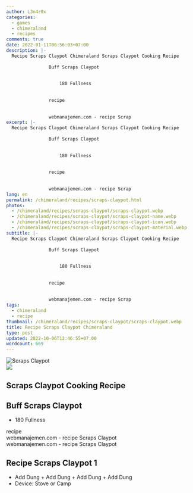 ```yaml
---
author: L3n4r0x
categories:
  - games
  - chimeraland
  - recipes
comments: true
date: 2022-01-11T06:56:03+07:00
description: |-
  Recipe Scraps Claypot Chimeraland Scraps Claypot Cooking Recipe
                
                Buff Scraps Claypot
                
                  
                    180 Fullness
                  
                
                recipe
              
              
                webmanajemen.com - recipe Scrap
excerpt: |-
  Recipe Scraps Claypot Chimeraland Scraps Claypot Cooking Recipe
                
                Buff Scraps Claypot
                
                  
                    180 Fullness
                  
                
                recipe
              
              
                webmanajemen.com - recipe Scrap
lang: en
permalink: /chimeraland/recipes/scraps-claypot.html
photos:
  - /chimeraland/recipes/scraps-claypot/scraps-claypot.webp
  - /chimeraland/recipes/scraps-claypot/scraps-claypot-name.webp
  - /chimeraland/recipes/scraps-claypot/scraps-claypot-icon.webp
  - /chimeraland/recipes/scraps-claypot/scraps-claypot-material.webp
subtitle: |-
  Recipe Scraps Claypot Chimeraland Scraps Claypot Cooking Recipe
                
                Buff Scraps Claypot
                
                  
                    180 Fullness
                  
                
                recipe
              
              
                webmanajemen.com - recipe Scrap
tags:
  - chimeraland
  - recipe
thumbnail: /chimeraland/recipes/scraps-claypot/scraps-claypot.webp
title: Recipe Scraps Claypot Chimeraland
type: post
updated: 2022-10-06T12:46:55+07:00
wordcount: 669
---
```


<link
  rel="stylesheet"
  href="https://rawcdn.githack.com/dimaslanjaka/Web-Manajemen/870a349/css/bootstrap-5-3-0-alpha3-wrapper.css"
/>
<section id="bootstrap-wrapper">
  <div data-bs-theme="dark">
    <div class="card mb-2">
      <div class="card-body">
        <div class="row g-0">
          <div class="col-sm-4 position-relative mb-2">
            <img
              src="https://www.webmanajemen.com/chimeraland/recipes/scraps-claypot/scraps-claypot-material.webp"
              class="card-img fit-cover w-100 h-100"
              alt="Scraps Claypot"
              data-fancybox="true"
            />
          </div>
          <div class="col-sm-8 mb-2">
            <div class="card-body">
              <div class="d-flex flex-row align-items-center mb-3">
                <img
                  class="d-inline-block me-2"
                  src="https://www.webmanajemen.com/chimeraland/recipes/scraps-claypot/scraps-claypot-icon.webp"
                  width="auto"
                  height="auto"
                  style="vertical-align: middle"
                />
                <h2 class="fs-5">Scraps Claypot Cooking Recipe</h2>
              </div>
              <h2 class="card-title fs-5">Buff Scraps Claypot</h2>
              <div class="card-text">
                <ul>
                  <li>180 Fullness</li>
                </ul>
              </div>
              <span class="badge rounded-pill">recipe</span>
            </div>
            <div class="card-footer text-end text-muted mt-auto">
              webmanajemen.com - recipe Scraps Claypot
            </div>
          </div>
        </div>
      </div>
      <div class="card-footer text-end text-muted">
        webmanajemen.com - recipe Scraps Claypot
      </div>
    </div>
    <div class="row mb-2">
      <div class="col-12 col-lg-6 recipe-item mb-2">
        <div class="card">
          <div class="card-body">
            <h2 class="card-title fs-5">Recipe Scraps Claypot 1</h2>
            <div class="card-text">
              <ul>
                <li>
                  Add Dung<span> + </span>Add Dung<span> + </span>Add Dung<span>
                    + </span
                  >Add Dung
                </li>
                <li>Device: Stove or Camp</li>
              </ul>
            </div>
          </div>
        </div>
      </div>
    </div>
  </div>
</section>